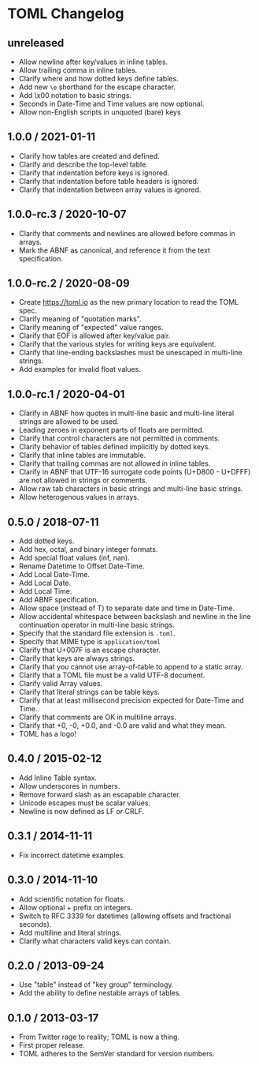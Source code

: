 # TOML Changelog

## unreleased

- Allow newline after key/values in inline tables.
- Allow trailing comma in inline tables.
- Clarify where and how dotted keys define tables.
- Add new `\e` shorthand for the escape character.
- Add \x00 notation to basic strings.
- Seconds in Date-Time and Time values are now optional.
- Allow non-English scripts in unquoted (bare) keys

## 1.0.0 / 2021-01-11

- Clarify how tables are created and defined.
- Clarify and describe the top-level table.
- Clarify that indentation before keys is ignored.
- Clarify that indentation before table headers is ignored.
- Clarify that indentation between array values is ignored.

## 1.0.0-rc.3 / 2020-10-07

- Clarify that comments and newlines are allowed before commas in arrays.
- Mark the ABNF as canonical, and reference it from the text specification.

## 1.0.0-rc.2 / 2020-08-09

- Create https://toml.io as the new primary location to read the TOML spec.
- Clarify meaning of "quotation marks".
- Clarify meaning of "expected" value ranges.
- Clarify that EOF is allowed after key/value pair.
- Clarify that the various styles for writing keys are equivalent.
- Clarify that line-ending backslashes must be unescaped in multi-line strings.
- Add examples for invalid float values.

## 1.0.0-rc.1 / 2020-04-01

- Clarify in ABNF how quotes in multi-line basic and multi-line literal strings
  are allowed to be used.
- Leading zeroes in exponent parts of floats are permitted.
- Clarify that control characters are not permitted in comments.
- Clarify behavior of tables defined implicitly by dotted keys.
- Clarify that inline tables are immutable.
- Clarify that trailing commas are not allowed in inline tables.
- Clarify in ABNF that UTF-16 surrogate code points (U+D800 - U+DFFF) are not
  allowed in strings or comments.
- Allow raw tab characters in basic strings and multi-line basic strings.
- Allow heterogenous values in arrays.

## 0.5.0 / 2018-07-11

- Add dotted keys.
- Add hex, octal, and binary integer formats.
- Add special float values (inf, nan).
- Rename Datetime to Offset Date-Time.
- Add Local Date-Time.
- Add Local Date.
- Add Local Time.
- Add ABNF specification.
- Allow space (instead of T) to separate date and time in Date-Time.
- Allow accidental whitespace between backslash and newline in the line
  continuation operator in multi-line basic strings.
- Specify that the standard file extension is `.toml`.
- Specify that MIME type is `application/toml`
- Clarify that U+007F is an escape character.
- Clarify that keys are always strings.
- Clarify that you cannot use array-of-table to append to a static array.
- Clarify that a TOML file must be a valid UTF-8 document.
- Clarify valid Array values.
- Clarify that literal strings can be table keys.
- Clarify that at least millisecond precision expected for Date-Time and Time.
- Clarify that comments are OK in multiline arrays.
- Clarify that +0, -0, +0.0, and -0.0 are valid and what they mean.
- TOML has a logo!

## 0.4.0 / 2015-02-12

- Add Inline Table syntax.
- Allow underscores in numbers.
- Remove forward slash as an escapable character.
- Unicode escapes must be scalar values.
- Newline is now defined as LF or CRLF.

## 0.3.1 / 2014-11-11

- Fix incorrect datetime examples.

## 0.3.0 / 2014-11-10

- Add scientific notation for floats.
- Allow optional + prefix on integers.
- Switch to RFC 3339 for datetimes (allowing offsets and fractional seconds).
- Add multiline and literal strings.
- Clarify what characters valid keys can contain.

## 0.2.0 / 2013-09-24

- Use "table" instead of "key group" terminology.
- Add the ability to define nestable arrays of tables.

## 0.1.0 / 2013-03-17

- From Twitter rage to reality; TOML is now a thing.
- First proper release.
- TOML adheres to the SemVer standard for version numbers.
